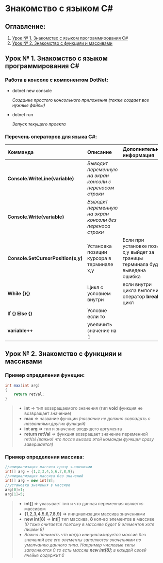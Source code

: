 # Знакомство с языком C#
## Оглавление:
1. [Урок № 1. Знакомство с языком программирования C#](#lesson1)
2. [Урок № 2. Знакомство с функцияи и массивами](#lesson2)

## <a name="lesson1"></a> Урок № 1. Знакомство с языком программирования C#
### **Работа в консоле c компонентом DotNet**:

* dotnet new console

    *Создание простого консольного приложения (также создает все нужные файлы)*

* dotnet run

    *Запуск текущего проекта*

### **Перечень операторов для языка C#:**

Комманда|Описание|Дополнительная информация
:-|:-|:-
**Console.WriteLine(variable)**|*Выводит переменную на экран консоли c переносом строки*
**Console.Write(variable)**|*Выводит переменную на экран консоли без переноса строки*
**Console.SetCursorPosition(x,y)**|Установка позиции курсора в терминале x,y|Если при установке позии x,y выйдет за границы терминала будет выведена ошибка
**While (){}**|Цикл c условием внутри|если внутри цикла выполнить оператор **break;** цикл
**If {} Else {}**|Условие если то|
**variable++**|увеличить значение на 1|

## <a name="lesson2"></a> Урок № 2. Знакомство с функцияи и массивами

### Пример определения функции:

```C#
int max(int arg)
{
    return retVal;    
}
```

>* **int** => тип возвращаемого значения (тип **void** функция не возвращает значение)
>* **max** => название функции *(название не должно совпадать с названиями других функций)*
>* **int arg** => тип и значение входящего аргумента
>* **return retVal** => функция возвращает значение переменной retVal *(важно! что после вызова этой команды функция сразу завершается)*

### Пример определения массива:
```C#
//инициализация массива сразу значениями
int[] arg = {1,2,3,4,5,6,7,8,9};
//инициализация массива без значений
int[] arg = new int[8];
//установка значения в массиве
arg[0]=1;
arg[1]=5;
```
>* **int[]** => указывает тип и что данная переменная является массивом
>* **{1,2,3,4,5,6,7,8,9}** => инициализация массива значениями
>* **new int[8]** => **int[]** тип массива, **8** кол-во элементов в массиве *(0 тоже считается поэтому в массиве будет 9 элементов хотя пишем 8)*
>* *Важно понимать что когда инициализируется массив без значений все его элементы заполнются значениями по умолчанию данного типа. Например числовые типы заполняются 0 то есть массив **new int[8];** в каждой своей ячейке содержит 0*

